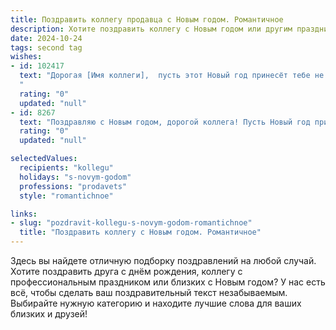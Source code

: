 ```yaml
---
title: Поздравить коллегу продавца с Новым годом. Романтичное
description: Хотите поздравить коллегу с Новым годом или другим праздником? Наш ИИ создаст незабываемое поздравление, а вы обязательно выделитесь среди других.  
date: 2024-10-24
tags: second tag
wishes:
- id: 102417
  text: "Дорогая [Имя коллеги],  пусть этот Новый год принесёт тебе не только  волшебство зимних  вечеров,  но и  яркие,  искрящиеся, как праздничные гирлянды,  успехи в твоей работе. Пусть каждый день  будет наполнен радостью и  теплотой человеческих отношений, а твои продажи будут такими же  радужными и  непревзойденными, как самые заветные мечты! Счастливого Нового года!
  "
  rating: "0"
  updated: "null"
- id: 8267
  text: "Поздравляю с Новым годом, дорогой коллега! Пусть Новый год принесет вам множество новых клиентов, успешных сделок и щедрых скидок. Желаю, чтобы в вашей профессиональной жизни всегда был огонь в глазах и желание развиваться. Пусть каждый рабочий день будет легким и приносит вам не только выгоду, но и настоящее удовольствие."
  rating: "0"
  updated: "null"

selectedValues:
  recipients: "kollegu"
  holidays: "s-novym-godom"
  professions: "prodavets"
  style: "romantichnoe"

links:
- slug: "pozdravit-kollegu-s-novym-godom-romantichnoe"
  title: "Поздравить коллегу с Новым годом. Романтичное"
---
```


Здесь вы найдете отличную подборку поздравлений на любой случай.
Хотите поздравить друга с днём рождения, коллегу с профессиональным праздником или близких с Новым годом? У нас есть всё, чтобы сделать ваш поздравительный текст незабываемым. Выбирайте нужную категорию и находите лучшие слова для ваших близких и друзей!
